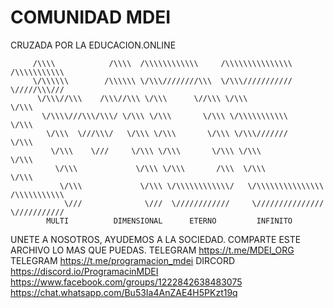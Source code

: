 # COMUNIDAD MDEI
CRUZADA POR LA EDUCACION.ONLINE

         /\\\\            /\\\\  /\\\\\\\\\\\\     /\\\\\\\\\\\\\\\  /\\\\\\\\\\\
         \/\\\\\\        /\\\\\\ \/\\\////////\\\  \/\\\///////////  \/////\\\///
          \/\\\//\\\    /\\\//\\\ \/\\\      \//\\\ \/\\\                 \/\\\
           \/\\\\///\\\/\\\/ \/\\\ \/\\\       \/\\\ \/\\\\\\\\\\\         \/\\\
            \/\\\  \///\\\/   \/\\\ \/\\\       \/\\\ \/\\\///////          \/\\\
             \/\\\    \///     \/\\\ \/\\\       \/\\\ \/\\\                 \/\\\
              \/\\\             \/\\\ \/\\\       /\\\  \/\\\                 \/\\\
               \/\\\             \/\\\ \/\\\\\\\\\\\\/   \/\\\\\\\\\\\\\\\  /\\\\\\\\\\\
                \///              \///  \////////////     \///////////////  \///////////
			MULTI		   DIMENSIONAL 		ETERNO 	       INFINITO

UNETE A NOSOTROS, AYUDEMOS A LA SOCIEDAD.
COMPARTE ESTE ARCHIVO LO MAS QUE PUEDAS.
TELEGRAM https://t.me/MDEI_ORG
TELEGRAM https://t.me/programacion_mdei
DIRCORD https://discord.io/ProgramacinMDEI
https://www.facebook.com/groups/1222842638483075
https://chat.whatsapp.com/Bu53Ia4AnZAE4H5PKzt19q
